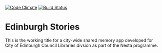 [![Code Climate](https://codeclimate.com/github/urfolomeus/edinburgh_stories.png)](https://codeclimate.com/github/urfolomeus/edinburgh_stories)
[![Build Status](https://travis-ci.org/urfolomeus/edinburgh_stories.svg?branch=master)](https://travis-ci.org/urfolomeus/edinburgh_stories)

# Edinburgh Stories

This is the working title for a city-wide shared memory app developed for City of Edinburgh Council Libraries divsion as part of the Nesta programme.
